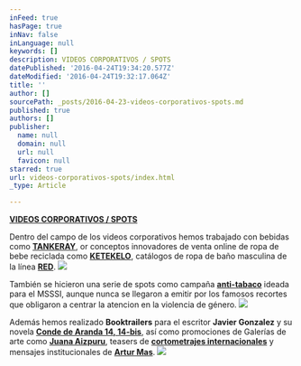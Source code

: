 ```yaml
---
inFeed: true
hasPage: true
inNav: false
inLanguage: null
keywords: []
description: VIDEOS CORPORATIVOS / SPOTS
datePublished: '2016-04-24T19:34:20.577Z'
dateModified: '2016-04-24T19:32:17.064Z'
title: ''
author: []
sourcePath: _posts/2016-04-23-videos-corporativos-spots.md
published: true
authors: []
publisher:
  name: null
  domain: null
  url: null
  favicon: null
starred: true
url: videos-corporativos-spots/index.html
_type: Article

---
```

[**VIDEOS CORPORATIVOS / SPOTS**][0]

Dentro del campo de los videos corporativos hemos trabajado con bebidas como [**TANKERAY**][1], or conceptos innovadores de venta online de ropa de bebe reciclada como [**KETEKELO**][2], catálogos de ropa de baño masculina de la línea [**RED**][3].
![](https://the-grid-user-content.s3-us-west-2.amazonaws.com/19a4bcfc-52dd-418f-aa89-a34174017178.png)

También se hicieron una serie de spots como campaña [**anti-tabaco**][4] ideada para el MSSSI, aunque nunca se llegaron a emitir por los famosos recortes que obligaron a centrar la atencion en la violencia de género. ![](https://the-grid-user-content.s3-us-west-2.amazonaws.com/4cf54971-daa4-4fca-ad38-738ecfafe17f.png)

Además hemos realizado **Booktrailers** para el escritor **Javier Gonzalez** y su novela [**Conde de Aranda 14, 14-bis**][5], así como promociones de Galerías de arte como [**Juana Aizpuru**][6], teasers de **[cortometrajes internacionales][7]** y mensajes institucionales de **[Artur Mas][8]**. ![](https://the-grid-user-content.s3-us-west-2.amazonaws.com/a76c0f3c-8247-40b1-84e9-a00459464f3c.png)

[0]: https://vimeopro.com/visioncut/videos-corporativos-spots
[1]: https://vimeopro.com/visioncut/corporate/video/58537291
[2]: https://vimeopro.com/visioncut/corporate/video/88435612
[3]: https://vimeopro.com/visioncut/corporate/video/125059769
[4]: https://vimeopro.com/visioncut/videos-corporativos-spots/video/57564155
[5]: https://vimeopro.com/visioncut/videos-corporativos-spots/video/63603669
[6]: https://vimeopro.com/visioncut/videos-corporativos-spots/video/76742612
[7]: https://vimeopro.com/visioncut/videos-corporativos-spots/video/145182488
[8]: https://vimeopro.com/visioncut/videos-corporativos-spots/video/113409446